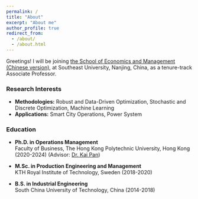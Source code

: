 ```yaml
---
permalink: /
title: "About"
excerpt: "About me"
author_profile: true
redirect_from: 
  - /about/
  - /about.html
---
```


Greetings! I will be joining [the School of Economics and Management (Chinese version)](https://em.seu.edu.cn/), at Southeast University, Nanjing, China, as a tenure-track Associate Professor.

### Research Interests

* **Methodologies:**
Robust and Data-Driven Optimization, Stochastic and Discrete Optimization, Machine Learning
* **Applications:**
Smart City Operations, Power System

### Education
* **Ph.D. in Operations Management**   
Faculty of Business, The Hong Kong Polytechnic University, Hong Kong (2020-2024) (Advisor: [Dr. Kai Pan](https://sites.google.com/view/kaipanuf/home))

* **M.Sc. in Production Engineering and Management**   
KTH Royal Institute of Technology, Sweden (2018-2020)

* **B.S. in Industrial Engineering**   
South China University of Technology, China (2014-2018)



